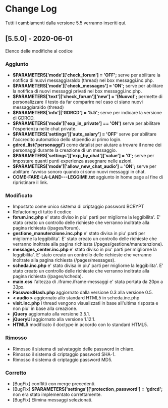 
# Change Log
Tutti i cambiamenti dalla versione 5.5 verranno inseriti qui.


## [5.5.0] - 2020-06-01
  
Elenco delle modifiche al codice
 
### Aggiunto

- __$PARAMETERS['mode']['check_forum'] = 'OFF';__ serve per abilitare la notifica di nuovi messaggiaraldo (thread) nel box messaggi.inc.php.
- __$PARAMETERS['mode']['check_messages'] = 'ON';__ serve per abilitare la notifica di nuovi messaggi privati nel box messaggi.inc.php.
- __$PARAMETERS['text']['check_forum']['new'] = '(Nuovo)';__ permette di personalizzare il testo da far comparire nel caso ci siano nuovi messaggiaraldo (thread)
- __$PARAMETERS['info']['GDRCD'] = '5.5';__ serve per indicare la versione di GDRCD.
- __$PARAMETERS['mode']['exp_in_private'] == 'ON')__ serve per abilitare l'esperienza nelle chat private.
- __$PARAMETERS['settings']['auto_salary'] = 'OFF'__ serve per abilitare l'accredito automatico dello stipendio al primo login.
- __gdrcd_list('personaggi')__ come datalist per aiutare a trovare il nome dei personaggi durante la creazione di un messaggio.
- __$PARAMETERS['settings']['exp_by_chat']['value'] = '0';__ serve per impostare quanti punti experienza assegnare nelle azioni.
- __$PARAMETERS['mode']['allow_new_chat_audio'] = 'ON';__ serve per abilitare l'avviso sonoro quando ci sono nuovi messaggi in chat.
- __COME-FARE-LA-LAND---LEGGIMI!.txt__ aggiunto in home page al fine di ripristinare il link.
### Modificato
  
-  Impostato come unico sistema di criptaggio password BCRYPT
- Refactoring di tutto il codice 
- __forum.inc.php__ e' stato diviso in piu' parti per migliorne la leggibilita'. E' stato creato un controllo delle richieste che verranno inoltrate alla pagina richiesta (/pages/forum).
- __gestione_manutenzione.inc.php__ e' stato divisa in piu' parti per migliorne la leggibilita'. E' stato creato un controllo delle richieste che verranno inoltrate alla pagina richiesta (/pages/gestione/manutenzione).
- __messages_center.inc.php__ e' stato diviso in piu' parti per migliorne la leggibilita'. E' stato creato un controllo delle richieste che verranno inoltrate alla pagina richiesta (/pages/messages).
- __scheda.inc.php__ e' stato divisa in piu' parti per migliorne la leggibilita'. E' stato creato un controllo delle richieste che verranno inoltrate alla pagina richiesta (/pages/scheda).
- __main.css__ l'altezza di .iframe.iframe-messaggi e' stata portata da 20px a 33px.
- __PasswordHash.php__ aggiornato dalla versione 0.3 alla versione 0.5.
- __< audio >__ aggiornato allo standard HTML5 in scheda.inc.php
- __visit.inc.php__ i thread vengono visualizzati in base all'ultima risposta e non piu' in base alla creazione.
- __jQuery__ aggiornato alla versione 3.5.1.
- __jQueryUI__ aggiornato alla versione 1.12.1.
- __HTML5__ modificato il doctype in accordo con lo standard HTML5.

### Rimosso

- Rimosso il sistema di salvataggio delle password in chiaro.
- Rimosso il sistema di criptaggio password SHA-1.
- Rimosso il sistema di criptaggio password MD5.
 
### Corretto
 
- [BugFix] conflitti con merge precedenti.
- [BugFix] __$PARAMETERS['settings']['protection_password'] = 'gdrcd';__ non era stato implementato correttamente.
- [BugFix] Elimina messaggi selezionati.